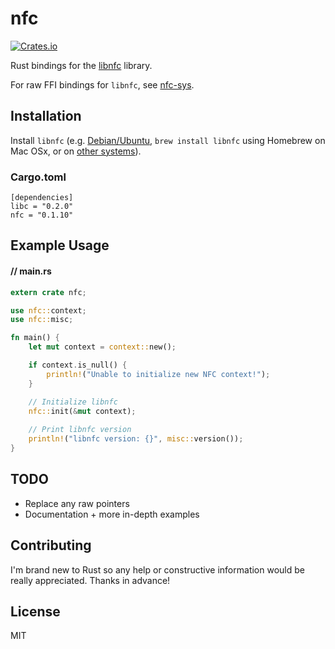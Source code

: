 # nfc

[![Crates.io](https://img.shields.io/crates/v/nfc.svg?maxAge=2592000)](https://crates.io/crates/nfc)

Rust bindings for the [libnfc](https://github.com/nfc-tools/libnfc) library.

For raw FFI bindings for `libnfc`, see [nfc-sys](https://github.com/dsgriffin/nfc-sys).

## Installation

Install `libnfc` (e.g. [Debian/Ubuntu](http://nfc-tools.org/index.php?title=Libnfc#Debian_.2F_Ubuntu), `brew install libnfc` using Homebrew on Mac OSx, or on [other systems](http://nfc-tools.org/index.php?title=Libnfc#Installation)).

### Cargo.toml

    [dependencies]
    libc = "0.2.0"
    nfc = "0.1.10"
    
## Example Usage

#### // main.rs    
```rust
extern crate nfc;

use nfc::context;
use nfc::misc;

fn main() {
    let mut context = context::new();

    if context.is_null() {
        println!("Unable to initialize new NFC context!");
    }

    // Initialize libnfc
    nfc::init(&mut context);
    
    // Print libnfc version
    println!("libnfc version: {}", misc::version());
}
```
    
## TODO

* Replace any raw pointers
* Documentation + more in-depth examples
  
## Contributing
    
I'm brand new to Rust so any help or constructive information would be really appreciated. Thanks in advance!    
    
## License
    
MIT    
